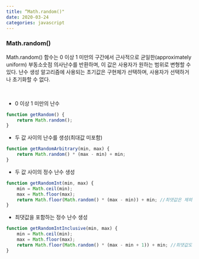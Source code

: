 ```yaml
---
title: “Math.random()"
date: 2020-03-24
categories: javascript
---
```


### Math.random()
Math.random() 함수는 0 이상 1 미만의 구간에서 근사적으로 균일한(approximately uniform) 부동소숫점 의사난수를 반환하며, 이 값은 사용자가 원하는 범위로 변형할 수 있다. 난수 생성 알고리즘에 사용되는 초기값은 구현체가 선택하며, 사용자가 선택하거나 초기화할 수 없다.

<br>

- 0 이상 1 미만의 난수

```javascript
function getRandom() {
    return Math.random();
}
```

- 두 값 사이의 난수를 생성(최대값 미포함)

```javascript
function getRandomArbitrary(min, max) {
    return Math.random() * (max - min) + min;
}
```

- 두 값 사이의 정수 난수 생성

```javascript
function getRandomInt(min, max) {
    min = Math.ceil(min);
    max = Math.floor(max);
    return Math.floor(Math.random() * (max - min)) + min; //최댓값은 제외, 최솟값은 포함
}
```

- 최댓값을 포함하는 정수 난수 생성

```javascript
function getRandomIntInclusive(min, max) {
    min = Math.ceil(min);
    max = Math.floor(max);
    return Math.floor(Math.random() * (max - min + 1)) + min; //최댓값도 포함, 최솟값도 포함
}
```